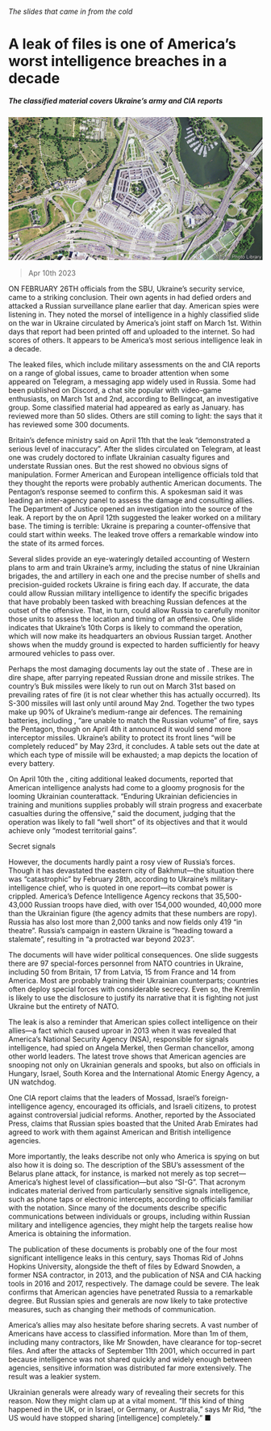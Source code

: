 ###### The slides that came in from the cold

# A leak of files is one of America’s worst intelligence breaches in a decade 

##### The classified material covers Ukraine’s army and CIA reports 

![image](images/20230415_USP001.jpg) 

> Apr 10th 2023 

ON FEBRUARY 26TH officials from the SBU, Ukraine’s security service, came to a striking conclusion. Their own agents in  had defied orders and attacked a Russian surveillance plane earlier that day. American spies were listening in. They noted the morsel of intelligence in a highly classified slide on the war in Ukraine circulated by America’s joint staff on March 1st. Within days that report had been printed off and uploaded to the internet. So had scores of others. It appears to be America’s most serious intelligence leak in a decade. 

The leaked files, which include military assessments on the  and CIA reports on a range of global issues, came to broader attention when some appeared on Telegram, a messaging app widely used in Russia. Some had been published on Discord, a chat site popular with video-game enthusiasts, on March 1st and 2nd, according to Bellingcat, an investigative group. Some classified material had appeared as early as January.  has reviewed more than 50 slides. Others are still coming to light: the  says that it has reviewed some 300 documents.

Britain’s defence ministry said on April 11th that the leak “demonstrated a serious level of inaccuracy”. After the slides circulated on Telegram, at least one was crudely doctored to inflate Ukrainian casualty figures and understate Russian ones. But the rest showed no obvious signs of manipulation. Former American and European intelligence officials told  that they thought the reports were probably authentic American documents. The Pentagon’s response seemed to confirm this. A spokesman said it was leading an inter-agency panel to assess the damage and consulting allies. The Department of Justice opened an investigation into the source of the leak. A report by the on April 12th suggested the leaker worked on a military base. The timing is terrible: Ukraine is preparing a counter-offensive that could start within weeks. The leaked trove offers a remarkable window into the state of its armed forces. 

Several slides provide an eye-wateringly detailed accounting of Western plans to arm and train Ukraine’s army, including the status of nine Ukrainian brigades, the  and artillery in each one and the precise number of shells and precision-guided rockets Ukraine is firing each day. If accurate, the data could allow Russian military intelligence to identify the specific brigades that have probably been tasked with breaching Russian defences at the outset of the offensive. That, in turn, could allow Russia to carefully monitor those units to assess the location and timing of an offensive. One slide indicates that Ukraine’s 10th Corps is likely to command the operation, which will now make its headquarters an obvious Russian target. Another shows when the muddy ground is expected to harden sufficiently for heavy armoured vehicles to pass over.

Perhaps the most damaging documents lay out the state of . These are in dire shape, after parrying repeated Russian drone and missile strikes. The country’s Buk missiles were likely to run out on March 31st based on prevailing rates of fire (it is not clear whether this has actually occurred). Its S-300 missiles will last only until around May 2nd. Together the two types make up 90% of Ukraine’s medium-range air defences. The remaining batteries, including , “are unable to match the Russian volume” of fire, says the Pentagon, though on April 4th it announced it would send more interceptor missiles. Ukraine’s ability to protect its front lines “will be completely reduced” by May 23rd, it concludes. A table sets out the date at which each type of missile will be exhausted; a map depicts the location of every battery.

On April 10th the , citing additional leaked documents, reported that American intelligence analysts had come to a gloomy prognosis for the looming Ukrainian counterattack. “Enduring Ukrainian deficiencies in training and munitions supplies probably will strain progress and exacerbate casualties during the offensive,” said the document, judging that the operation was likely to fall “well short” of its objectives and that it would achieve only “modest territorial gains”. 

Secret signals

However, the documents hardly paint a rosy view of Russia’s forces. Though it has devastated the eastern city of Bakhmut—the situation there was “catastrophic” by February 28th, according to Ukraine’s military-intelligence chief, who is quoted in one report—its combat power is crippled. America’s Defence Intelligence Agency reckons that 35,500-43,000 Russian troops have died, with over 154,000 wounded, 40,000 more than the Ukrainian figure (the agency admits that these numbers are ropy). Russia has also lost more than 2,000 tanks and now fields only 419 “in theatre”. Russia’s campaign in eastern Ukraine is “heading toward a stalemate”, resulting in “a protracted war beyond 2023”.

The documents will have wider political consequences. One slide suggests there are 97 special-forces personnel from NATO countries in Ukraine, including 50 from Britain, 17 from Latvia, 15 from France and 14 from America. Most are probably training their Ukrainian counterparts; countries often deploy special forces with considerable secrecy. Even so, the Kremlin is likely to use the disclosure to justify its narrative that it is fighting not just Ukraine but the entirety of NATO. 

The leak is also a reminder that American spies collect intelligence on their allies—a fact which caused uproar in 2013 when it was revealed that America’s National Security Agency (NSA), responsible for signals intelligence, had spied on Angela Merkel, then German chancellor, among other world leaders. The latest trove shows that American agencies are snooping not only on Ukrainian generals and spooks, but also on officials in Hungary, Israel, South Korea and the International Atomic Energy Agency, a UN watchdog. 

One CIA report claims that the leaders of Mossad, Israel’s foreign-intelligence agency, encouraged its officials, and Israeli citizens, to protest against controversial judicial reforms. Another, reported by the Associated Press, claims that Russian spies boasted that the United Arab Emirates had agreed to work with them against American and British intelligence agencies. 

More importantly, the leaks describe not only who America is spying on but also how it is doing so. The description of the SBU’s assessment of the Belarus plane attack, for instance, is marked not merely as top secret—America’s highest level of classification—but also “SI-G”. That acronym indicates material derived from particularly sensitive signals intelligence, such as phone taps or electronic intercepts, according to officials familiar with the notation. Since many of the documents describe specific communications between individuals or groups, including within Russian military and intelligence agencies, they might help the targets realise how America is obtaining the information.

The publication of these documents is probably one of the four most significant intelligence leaks in this century, says Thomas Rid of Johns Hopkins University, alongside the theft of files by Edward Snowden, a former NSA contractor, in 2013, and the publication of NSA and CIA hacking tools in 2016 and 2017, respectively. The damage could be severe. The leak confirms that American agencies have penetrated Russia to a remarkable degree. But Russian spies and generals are now likely to take protective measures, such as changing their methods of communication.

America’s allies may also hesitate before sharing secrets. A vast number of Americans have access to classified information. More than 1m of them, including many contractors, like Mr Snowden, have clearance for top-secret files. And after the attacks of September 11th 2001, which occurred in part because intelligence was not shared quickly and widely enough between agencies, sensitive information was distributed far more extensively. The result was a leakier system. 

Ukrainian generals were already wary of revealing their secrets for this reason. Now they might clam up at a vital moment. “If this kind of thing happened in the UK, or in Israel, or Germany, or Australia,” says Mr Rid, “the US would have stopped sharing [intelligence] completely.” ■



